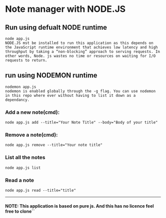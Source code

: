 # Note manager with NODE.JS

## Run using defualt NODE runtime

    node app.js
    NODE.JS mst be installed to run this application as this depends on the JavaScript runtime environment that achieves low latency and high throughput by taking a “non-blocking” approach to serving requests. In other words, Node. js wastes no time or resources on waiting for I/O requests to return.

## run using NODEMON runtime

    nodemon app.js
    nodemon is enabled globally through the -g flag. You can use nodemon in this repo where ever without having to list it down as a dependancy.

### Add a new note(cmd):

`node app.js add --title="Your Note Title" --body="Body of your title"`

### Remove a note(cmd):

`node app.js remove --title="Your note title" `

### List all the notes

`node app.js list`

### Read a note

`node app.js read --title="title"`

---

#### NOTE: This application is based on pure js. And this has no licence feel free to clone``
